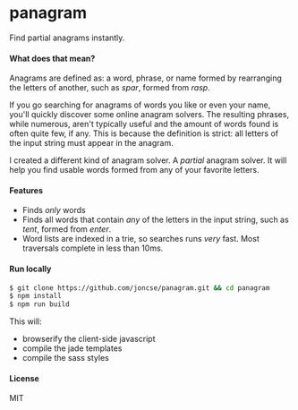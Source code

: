 # panagram
Find partial anagrams instantly.

#### What does that mean?

Anagrams are defined as: a word, phrase, or name formed by rearranging the letters of another, such as _spar_, formed from _rasp_. 

If you go searching for anagrams of words you like or even your name, you'll quickly discover some online anagram solvers. The resulting phrases, while numerous, aren't typically useful and the amount of words found is often quite few, if any. This is because the definition is strict: all letters of the input string must appear in the anagram. 

I created a different kind of anagram solver. A _partial_ anagram solver. It will help you find usable words formed from any of your favorite letters.

#### Features
* Finds _only_ words
* Finds all words that contain _any_ of the letters in the input string, such as _tent_, formed from _enter_.
* Word lists are indexed in a trie, so searches runs _very_ fast. Most traversals complete in less than 10ms.

#### Run locally
```bash
$ git clone https://github.com/joncse/panagram.git && cd panagram
$ npm install
$ npm run build
```
This will:
- browserify the client-side javascript
- compile the jade templates
- compile the sass styles

#### License
MIT
